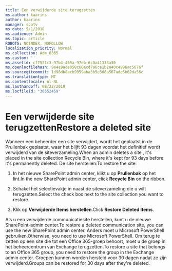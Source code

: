 ```yaml
---
title: Een verwijderde site terugzetten
ms.author: kaarins
author: kaarins
manager: scotv
ms.date: 5/1/2018
ms.audience: Admin
ms.topic: article
ROBOTS: NOINDEX, NOFOLLOW
localization_priority: Normal
ms.collection: Adm_O365
ms.custom: ''
ms.assetid: cf7521c3-97b4-465a-97eb-6c0a41338a30
ms.openlocfilehash: 9e4e9ade058c60ecd7a6ce1b2a40c4996ac5676f
ms.sourcegitcommit: 1d98db8acb9959aba3b5e308a567ade6b62da56c
ms.translationtype: MT
ms.contentlocale: nl-NL
ms.lasthandoff: 08/22/2019
ms.locfileid: "36552459"
---
```

# <a name="restore-a-deleted-site"></a><span data-ttu-id="7b14b-102">Een verwijderde site terugzetten</span><span class="sxs-lookup"><span data-stu-id="7b14b-102">Restore a deleted site</span></span>

<span data-ttu-id="7b14b-103">Wanneer een beheerder een site verwijdert, wordt het geplaatst in de Prullenbak geplaatst, waar het blijft 93 dagen voordat het definitief wordt verwijderd van de siteverzameling.</span><span class="sxs-lookup"><span data-stu-id="7b14b-103">When an admin deletes a site , it's placed in the site collection Recycle Bin, where it's kept for 93 days before it's permanently deleted.</span></span> <span data-ttu-id="7b14b-104">De site herstellen:</span><span class="sxs-lookup"><span data-stu-id="7b14b-104">To restore the site:</span></span>
  
1. <span data-ttu-id="7b14b-105">In het nieuwe SharePoint admin center, klikt u op **Prullenbak** op het lint.</span><span class="sxs-lookup"><span data-stu-id="7b14b-105">In the new SharePoint admin center, click **Recycle Bin** on the ribbon.</span></span> 
    
2. <span data-ttu-id="7b14b-106">Schakel het selectievakje in naast de siteverzameling die u wilt terugzetten.</span><span class="sxs-lookup"><span data-stu-id="7b14b-106">Select the check box next to the site collection you want to restore.</span></span>
    
3. <span data-ttu-id="7b14b-107">Klik op **Verwijderde Items herstellen**.</span><span class="sxs-lookup"><span data-stu-id="7b14b-107">Click **Restore Deleted Items**.</span></span>
    
<span data-ttu-id="7b14b-108">Als u een verwijderde communicatiesite herstellen, kunt u de nieuwe SharePoint-admin center.</span><span class="sxs-lookup"><span data-stu-id="7b14b-108">To restore a deleted communication site, you can use the new SharePoint admin center.</span></span> <span data-ttu-id="7b14b-109">Anders moet u Microsoft PowerShell gebruiken.</span><span class="sxs-lookup"><span data-stu-id="7b14b-109">Otherwise, you need to use Microsoft PowerShell.</span></span> <span data-ttu-id="7b14b-110">Om terug te zetten op een site die tot een Office 365-groep behoort, moet u de groep in het beheercentrum van Exchange terugzetten.</span><span class="sxs-lookup"><span data-stu-id="7b14b-110">To restore a site that belongs to an Office 365 group, you need to restore the group in the Exchange admin center.</span></span> <span data-ttu-id="7b14b-111">Groepen kunnen worden hersteld voor 30 dagen nadat ze zijn verwijderd.</span><span class="sxs-lookup"><span data-stu-id="7b14b-111">Groups can be restored for 30 days after they're deleted.</span></span>
  


